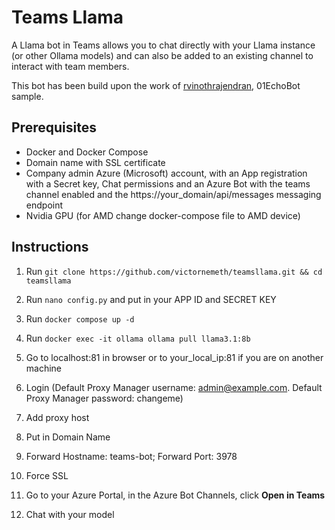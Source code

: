 # Teams Llama

A Llama bot in Teams allows you to chat directly with your Llama instance (or other Ollama models) and can also be added to an existing channel to interact with team members.

This bot has been build upon the work of [rvinothrajendran](https://github.com/rvinothrajendran/PythonBotTeamAppDevelopment), 01EchoBot sample.

## Prerequisites

- Docker and Docker Compose
- Domain name with SSL certificate
- Company admin Azure (Microsoft) account, with an App registration with a Secret key, Chat permissions and an Azure Bot with the teams channel enabled and the https://your_domain/api/messages messaging endpoint
- Nvidia GPU (for AMD change docker-compose file to AMD device)

## Instructions

1. Run `git clone https://github.com/victornemeth/teamsllama.git && cd teamsllama`
2. Run `nano config.py` and put in your APP ID and SECRET KEY
3. Run `docker compose up -d`
4. Run `docker exec -it ollama ollama pull llama3.1:8b`

4. Go to localhost:81 in browser or to your_local_ip:81 if you are on another machine
5. Login (Default Proxy Manager username: admin@example.com. Default Proxy Manager password: changeme)
6. Add proxy host
7. Put in Domain Name
8. Forward Hostname: teams-bot; Forward Port: 3978
9. Force SSL
10. Go to your Azure Portal, in the Azure Bot Channels, click **Open in Teams**
11. Chat with your model
